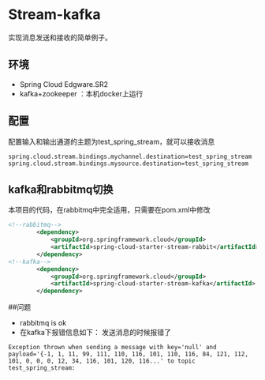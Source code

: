 # Stream-kafka
实现消息发送和接收的简单例子。

## 环境
- Spring Cloud Edgware.SR2
- kafka+zookeeper ：本机docker上运行

## 配置
配置输入和输出通道的主题为test_spring_stream，就可以接收消息
```properties
spring.cloud.stream.bindings.mychannel.destination=test_spring_stream
spring.cloud.stream.bindings.mysource.destination=test_spring_stream
```

## kafka和rabbitmq切换
本项目的代码，在rabbitmq中完全适用，只需要在pom.xml中修改
```xml
<!--rabbitmq-->
        <dependency>
			<groupId>org.springframework.cloud</groupId>
			<artifactId>spring-cloud-starter-stream-rabbit</artifactId>
		</dependency>
<!--kafka-->
        <dependency>
            <groupId>org.springframework.cloud</groupId>
            <artifactId>spring-cloud-starter-stream-kafka</artifactId>
        </dependency>		
```
##问题
- rabbitmq is ok
- 在kafka下报错信息如下：
发送消息的时候报错了
```
Exception thrown when sending a message with key='null' and payload='{-1, 1, 11, 99, 111, 110, 116, 101, 110, 116, 84, 121, 112, 101, 0, 0, 0, 12, 34, 116, 101, 120, 116...' to topic test_spring_stream:
```

